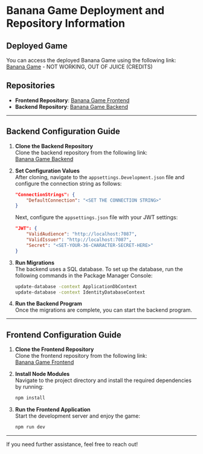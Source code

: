 
# Banana Game Deployment and Repository Information

## Deployed Game
You can access the deployed Banana Game using the following link:  
[Banana Game](https://witty-forest-077d05c10.4.azurestaticapps.net/) - NOT WORKING, OUT OF JUICE (CREDITS)

## Repositories
- **Frontend Repository**: [Banana Game Frontend](https://github.com/Isuru936/BananaGame-FE)
- **Backend Repository**: [Banana Game Backend](https://github.com/Isuru936/BananaGame-BE.git)

---

## Backend Configuration Guide

1. **Clone the Backend Repository**  
   Clone the backend repository from the following link:  
   [Banana Game Backend](https://github.com/Isuru936/BananaGame-BE.git)

2. **Set Configuration Values**  
   After cloning, navigate to the `appsettings.Development.json` file and configure the connection string as follows:
   ```json
   "ConnectionStrings": {
       "DefaultConnection": "<SET THE CONNECTION STRING>"
   }
   ```

   Next, configure the `appsettings.json` file with your JWT settings:
   ```json
   "JWT": {
       "ValidAudience": "http://localhost:7087",
       "ValidIssuer": "http://localhost:7087",
       "Secret": "<SET-YOUR-36-CHARACTER-SECRET-HERE>"
   }
   ```

3. **Run Migrations**  
   The backend uses a SQL database. To set up the database, run the following commands in the Package Manager Console:
   ```bash
   update-database -context ApplicationDbContext
   update-database -context IdentityDatabaseContext
   ```

4. **Run the Backend Program**  
   Once the migrations are complete, you can start the backend program.

---

## Frontend Configuration Guide

1. **Clone the Frontend Repository**  
   Clone the frontend repository from the following link:  
   [Banana Game Frontend](https://github.com/Isuru936/BananaGame-FE)

2. **Install Node Modules**  
   Navigate to the project directory and install the required dependencies by running:  
   ```bash
   npm install
   ```

3. **Run the Frontend Application**  
   Start the development server and enjoy the game:  
   ```bash
   npm run dev
   ```

---

If you need further assistance, feel free to reach out!
